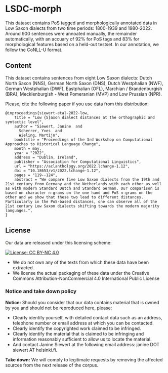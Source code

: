 # LSDC-morph

This dataset contains PoS tagged and morphologically annotated data in Low Saxon dialects from two time periods: 1800-1939 and 1980-2022. Around 900 sentences were annoated manually, the remainder automatically, with an accuary of 92% for PoS tags and 83% for morphological features based on a held-out testset. In our annotation, we follow the CoNLL-U format. 

## Content

This dataset contains sentences from eight Low Saxon dialects: Dutch North Saxon (NNS), German North Saxon (DNS), Dutch Westphalian (NWF), German Westphalian (DWF), Eastphalian (OFL), Marchian / Brandenburgish (BRA), Mecklenburgish - West Pomeranian (MVP) and Low Prussian (NPR).

Please, cite the following paper if you use data from this distribution:

```
@inproceedings{siewert-etal-2022-low,
    title = "Low {S}axon dialect distances at the orthographic and syntactic level",
    author = "Siewert, Janine  and
      Scherrer, Yves  and
      Wieling, Martijn",
    booktitle = "Proceedings of the 3rd Workshop on Computational Approaches to Historical Language Change",
    month = may,
    year = "2022",
    address = "Dublin, Ireland",
    publisher = "Association for Computational Linguistics",
    url = "https://aclanthology.org/2022.lchange-1.12",
    doi = "10.18653/v1/2022.lchange-1.12",
    pages = "119--124",
    abstract = "We compare five Low Saxon dialects from the 19th and 21st century from Germany and the Netherlands with each other as well as with modern Standard Dutch and Standard German. Our comparison is based on character n-grams on the one hand and PoS n-grams on the other and we show that these two lead to different distances. Particularly in the PoS-based distances, one can observe all of the 21st century Low Saxon dialects shifting towards the modern majority languages.",
}

```


## License

Our data are released under this licensing scheme:

[![License: CC BY-NC 4.0](https://licensebuttons.net/l/by-nc/4.0/80x15.png)](https://creativecommons.org/licenses/by-nc/4.0/)

- We do not own any of the texts from which these data have been extracted.
- We license the actual packaging of these data under the Creative Commons Attribution-NonCommercial 4.0 International Public License

### Notice and take down policy

**Notice:** Should you consider that our data contains material that is owned by you and should not be reproduced here, please:

- Clearly identify yourself, with detailed contact data such as an address, telephone number or email address at which you can be contacted.
- Clearly identify the copyrighted work claimed to be infringed.
- Clearly identify the material that is claimed to be infringing and information reasonably sufficient to allow us to locate the material.
- And contact Janine Siewert at the following email address: janine DOT siewert AT helsinki.fi.

**Take down:** We will comply to legitimate requests by removing the affected sources from the next release of the corpus.


